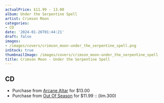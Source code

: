 ```yaml
---
actualPrice: $11.99 - 13.00
album: Under the Serpentine Spell
artist: Crimson Moon
categories:
- CD
date: '2024-01-26T01:44:21'
draft: false
images:
- /images/covers/crimson_moon-under_the_serpentine_spell.png
inStock: true
thumbnailImage: /images/covers/crimson_moon-under_the_serpentine_spell-thumb.png
title: Crimson Moon - Under the Serpentine Spell
---
```


## CD
* Purchase from [Arcane Altar](https://arcanealtar.bigcartel.com/product/crimson-moon-under-the-serpentine-spell-cd) for $13.00
* Purchase from [Out Of Season](https://www.outofseasonlabel.com/products/crimson-moon-under-the-serpentine-spell-cd-lim-300) for $11.99 :: (lim.300)
